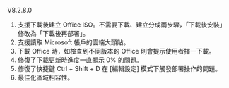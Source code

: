 V8.2.8.0

1. 支援下載後建立 Office ISO。不需要下載、建立分成兩步驟，「下載後安裝」修改為「下載後再部署」。
2. 支援讀取 Microsoft 帳戶的雲端大頭貼。
3. 下載 Office 時，如檢查到不同版本的 Office 則會提示使用者擇一下載。
4. 修復了下載更新時進度一直顯示 0% 的問題。
5. 修復了快捷鍵 Ctrl + Shift + D 在 [編輯設定] 模式下觸發部署操作的問題。
6. 最佳化區域相容性。
